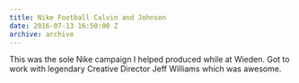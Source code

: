 ```yaml
---
title: Nike Football Calvin and Johnson
date: 2016-07-13 16:50:00 Z
archive: archive
---
```


This was the sole Nike campaign I helped produced while at Wieden. Got to work with legendary Creative Director Jeff Williams which was awesome.
